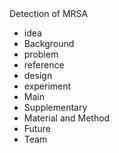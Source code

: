 <!DOCTYPE html>
<html lang="en">
  <head>
    Detection of MRSA
  </head>
  <body>
<ul>
 <li>idea

<li>Background
<li>problem
<li>reference

<li>design

<li>experiment

<li>Main
<li>Supplementary
<li>Material and Method

<li>Future

<li>Team
  </ul>
  </body>
  </html>
